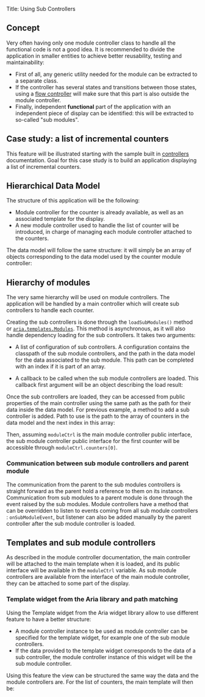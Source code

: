 Title: Using Sub Controllers


## Concept

Very often having only one module controller class to handle all the functional code is not a good idea.
It is recommended to divide the application in smaller entities to achieve better reusability, testing and maintainability:

* First of all, any generic utility needed for the module can be extracted to a separate class.
* If the controller has several states and transitions between those states, using a [flow controller](flow_controllers) will make sure that this part is also outside the module controller.
* Finally, independent **functional** part of the application with an independent piece of display can be identified: this will be extracted to so-called "sub modules".


## Case study: a list of incremental counters

This feature will be illustrated starting with the sample built in [controllers](controllers) documentation. Goal for this case study is to build an application displaying a list of incremental counters.


## Hierarchical Data Model

The structure of this application will be the following:

* Module controller for the counter is already available, as well as an associated template for the display.
* A new module controller used to handle the list of counter will be introduced, in charge of managing each module controller attached to the counters.

The data model will follow the same structure: it will simply be an array of objects corresponding to the data model used by the counter module controller:

<script src='%SNIPPETS_SERVER_URL%/snippets/github.com/ariatemplates/documentation-code/snippets/modules/subcontrollers/MyMainController.js?tag=dataModelStruct&lang=javascript&outdent=true&noheader=true'></script>

## Hierarchy of modules

The very same hierarchy will be used on module controllers. The application will be handled by a main controller which will create sub controllers to handle each counter.

Creating the sub controllers is done through the `loadSubModules()` method or <code>[aria.templates.Modules](http://ariatemplates.com/api/#aria.templates.Modules)</code>. This method is asynchronous, as it will also handle dependency loading for the sub controllers. It takes two arguments:

* A list of configuration of sub controllers. A configuration contains the classpath of the sub module controllers, and the path in the data model for the data associated to the sub module. This path can be completed with an index if it is part of an array.
* A callback to be called when the sub module controllers are loaded.
  This callback first argument will be an object describing the load result:

  <script src='%SNIPPETS_SERVER_URL%/snippets/github.com/ariatemplates/documentation-code/snippets/modules/subcontrollers/MyMainController.js?tag=loadSubModulesCbSignature&lang=javascript&outdent=true&noheader=true'></script>

Once the sub controllers are loaded, they can be accessed from public properties of the main controller using the same path as the path for their data inside the data model.
For previous example, a method to add a sub controller is added.
Path to use is the path to the array of counters in the data model and the next index in this array:

<script src='%SNIPPETS_SERVER_URL%/snippets/github.com/ariatemplates/documentation-code/snippets/modules/subcontrollers/MyMainController.js?tag=add&lang=javascript&outdent=true'></script>

Then, assuming `moduleCtrl` is the main module controller public interface, the sub module controller public interface for the first counter will be accessible through `moduleCtrl.counters[0]`.


### Communication between sub module controllers and parent module

The communication from the parent to the sub modules controllers is straight forward as the parent hold a reference to them on its instance.
Communication from sub modules to a parent module is done through the event raised by the sub modules.
Module controllers have a method that can be overridden to listen to events coming from all sub module controllers : `onSubModuleEvent`, but listener can also be added manually by the parent controller after the sub module controller is loaded.


## Templates and sub module controllers

As described in the module controller documentation, the main controller will be attached to the main template when it is loaded, and its public interface will be available in the `moduleCtrl` variable. As sub module controllers are available from the interface of the main module controller, they can be attached to some part of the display.

### Template widget from the Aria library and path matching

Using the Template widget from the Aria widget library allow to use different feature to have a better structure:

* A module controller instance to be used as module controller can be specified for the template widget, for example one of the sub module controllers.
* If the data provided to the template widget corresponds to the data of a sub controller, the module controller instance of this widget will be the sub module controller.

Using this feature the view can be structured the same way the data and the module controllers are. For the list of counters, the main template will then be:

<script src='%SNIPPETS_SERVER_URL%/snippets/github.com/ariatemplates/documentation-code/snippets/modules/subcontrollers/MyMainView.tpl?lang=at'></script>

